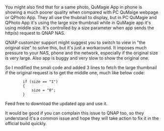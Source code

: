 You might also find that for a same photo, QuMagie App in phone is showing a much poorer quality when compared with PC QuMaige webpage or QPhoto App. They all use the thubnail to display, but in PC QuMagie and QPhoto App it's using the large size thumbnail while in QuMagie app it's using middle size. It's controlled by a size parameter when app sends the http(s) request to QNAP NAS.

QNAP customzer support might suggest you to switch to view in "the original size" to solve this, but it's just a workaround. It imposes much pressure to your NAS, phone and the network, especially if the original size is very large. Also app is buggy and very slow to show the original one.

So I modified the smali code and added 3 lines to fetch the large thumbnail if the original request is to get the middle one, much like below code:
```
        if (size == "1")
        {
            size = "0";
        }
```

Feed free to download the updated app and use it. 

It would be good if you can complain this issue to QNAP too, so they understand it's a common issue and hope they will take action to fix it in the official build quickly.
